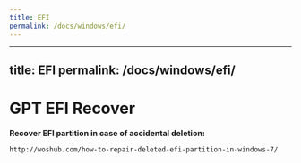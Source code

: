 ```yaml
---
title: EFI
permalink: /docs/windows/efi/
---
```

---
title: EFI
permalink: /docs/windows/efi/
---
# GPT EFI Recover

**Recover EFI partition in case of accidental deletion:**
```
http://woshub.com/how-to-repair-deleted-efi-partition-in-windows-7/
```
